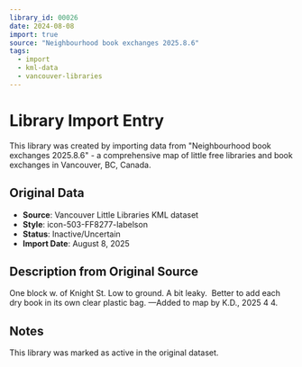 ```yaml
---
library_id: 00026
date: 2024-08-08
import: true
source: "Neighbourhood book exchanges 2025.8.6"
tags:
  - import
  - kml-data
  - vancouver-libraries
---
```


# Library Import Entry

This library was created by importing data from "Neighbourhood book exchanges 2025.8.6" - a comprehensive map of little free libraries and book exchanges in Vancouver, BC, Canada.

## Original Data

- **Source**: Vancouver Little Libraries KML dataset
- **Style**: icon-503-FF8277-labelson
- **Status**: Inactive/Uncertain
- **Import Date**: August 8, 2025

## Description from Original Source

One block w. of Knight St.
Low to ground.
A bit leaky.  Better to add each dry book in its own clear plastic bag.
—Added to map by K.D., 2025 4 4.



## Notes

This library was marked as active in the original dataset.
